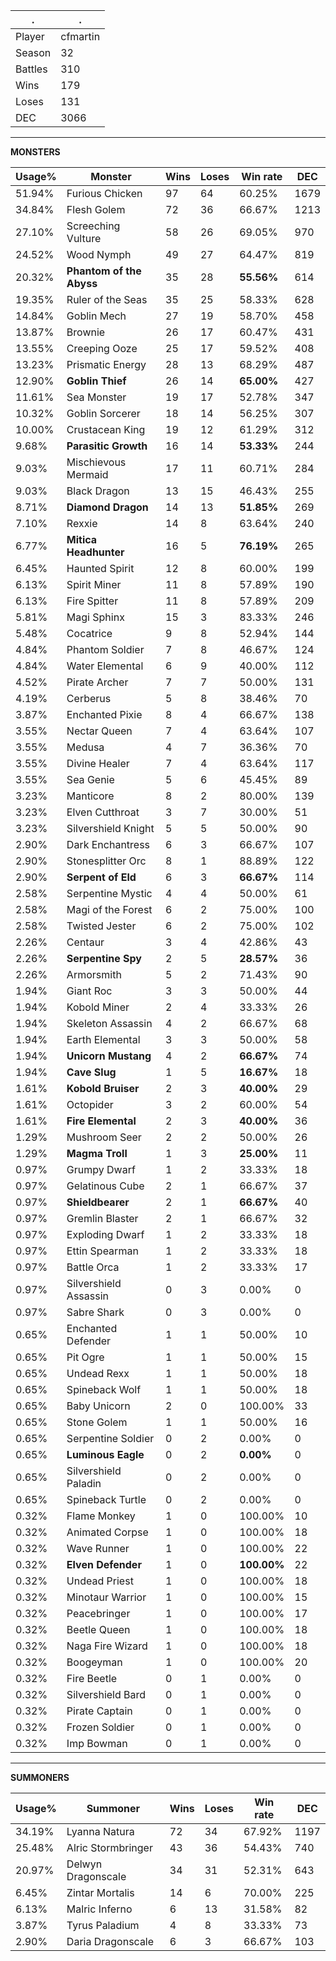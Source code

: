 .|.
|-|-
Player|cfmartin
Season|32
Battles|310
Wins|179
Loses|131
DEC|3066

---
**MONSTERS**

Usage%|Monster|Wins|Loses|Win rate|DEC|
-|-|-|-|-|-|
51.94%|Furious Chicken|97|64|60.25%|1679|
34.84%|Flesh Golem|72|36|66.67%|1213|
27.10%|Screeching Vulture|58|26|69.05%|970|
24.52%|Wood Nymph|49|27|64.47%|819|
20.32%|**Phantom of the Abyss**|35|28|**55.56%**|614|
19.35%|Ruler of the Seas|35|25|58.33%|628|
14.84%|Goblin Mech|27|19|58.70%|458|
13.87%|Brownie|26|17|60.47%|431|
13.55%|Creeping Ooze|25|17|59.52%|408|
13.23%|Prismatic Energy|28|13|68.29%|487|
12.90%|**Goblin Thief**|26|14|**65.00%**|427|
11.61%|Sea Monster|19|17|52.78%|347|
10.32%|Goblin Sorcerer|18|14|56.25%|307|
10.00%|Crustacean King|19|12|61.29%|312|
9.68%|**Parasitic Growth**|16|14|**53.33%**|244|
9.03%|Mischievous Mermaid|17|11|60.71%|284|
9.03%|Black Dragon|13|15|46.43%|255|
8.71%|**Diamond Dragon**|14|13|**51.85%**|269|
7.10%|Rexxie|14|8|63.64%|240|
6.77%|**Mitica Headhunter**|16|5|**76.19%**|265|
6.45%|Haunted Spirit|12|8|60.00%|199|
6.13%|Spirit Miner|11|8|57.89%|190|
6.13%|Fire Spitter|11|8|57.89%|209|
5.81%|Magi Sphinx|15|3|83.33%|246|
5.48%|Cocatrice|9|8|52.94%|144|
4.84%|Phantom Soldier|7|8|46.67%|124|
4.84%|Water Elemental|6|9|40.00%|112|
4.52%|Pirate Archer|7|7|50.00%|131|
4.19%|Cerberus|5|8|38.46%|70|
3.87%|Enchanted Pixie|8|4|66.67%|138|
3.55%|Nectar Queen|7|4|63.64%|107|
3.55%|Medusa|4|7|36.36%|70|
3.55%|Divine Healer|7|4|63.64%|117|
3.55%|Sea Genie|5|6|45.45%|89|
3.23%|Manticore|8|2|80.00%|139|
3.23%|Elven Cutthroat|3|7|30.00%|51|
3.23%|Silvershield Knight|5|5|50.00%|90|
2.90%|Dark Enchantress|6|3|66.67%|107|
2.90%|Stonesplitter Orc|8|1|88.89%|122|
2.90%|**Serpent of Eld**|6|3|**66.67%**|114|
2.58%|Serpentine Mystic|4|4|50.00%|61|
2.58%|Magi of the Forest|6|2|75.00%|100|
2.58%|Twisted Jester|6|2|75.00%|102|
2.26%|Centaur|3|4|42.86%|43|
2.26%|**Serpentine Spy**|2|5|**28.57%**|36|
2.26%|Armorsmith|5|2|71.43%|90|
1.94%|Giant Roc|3|3|50.00%|44|
1.94%|Kobold Miner|2|4|33.33%|26|
1.94%|Skeleton Assassin|4|2|66.67%|68|
1.94%|Earth Elemental|3|3|50.00%|58|
1.94%|**Unicorn Mustang**|4|2|**66.67%**|74|
1.94%|**Cave Slug**|1|5|**16.67%**|18|
1.61%|**Kobold Bruiser**|2|3|**40.00%**|29|
1.61%|Octopider|3|2|60.00%|54|
1.61%|**Fire Elemental**|2|3|**40.00%**|36|
1.29%|Mushroom Seer|2|2|50.00%|26|
1.29%|**Magma Troll**|1|3|**25.00%**|11|
0.97%|Grumpy Dwarf|1|2|33.33%|18|
0.97%|Gelatinous Cube|2|1|66.67%|37|
0.97%|**Shieldbearer**|2|1|**66.67%**|40|
0.97%|Gremlin Blaster|2|1|66.67%|32|
0.97%|Exploding Dwarf|1|2|33.33%|18|
0.97%|Ettin Spearman|1|2|33.33%|18|
0.97%|Battle Orca|1|2|33.33%|17|
0.97%|Silvershield Assassin|0|3|0.00%|0|
0.97%|Sabre Shark|0|3|0.00%|0|
0.65%|Enchanted Defender|1|1|50.00%|10|
0.65%|Pit Ogre|1|1|50.00%|15|
0.65%|Undead Rexx|1|1|50.00%|18|
0.65%|Spineback Wolf|1|1|50.00%|18|
0.65%|Baby Unicorn|2|0|100.00%|33|
0.65%|Stone Golem|1|1|50.00%|16|
0.65%|Serpentine Soldier|0|2|0.00%|0|
0.65%|**Luminous Eagle**|0|2|**0.00%**|0|
0.65%|Silvershield Paladin|0|2|0.00%|0|
0.65%|Spineback Turtle|0|2|0.00%|0|
0.32%|Flame Monkey|1|0|100.00%|10|
0.32%|Animated Corpse|1|0|100.00%|18|
0.32%|Wave Runner|1|0|100.00%|22|
0.32%|**Elven Defender**|1|0|**100.00%**|22|
0.32%|Undead Priest|1|0|100.00%|18|
0.32%|Minotaur Warrior|1|0|100.00%|15|
0.32%|Peacebringer|1|0|100.00%|17|
0.32%|Beetle Queen|1|0|100.00%|18|
0.32%|Naga Fire Wizard|1|0|100.00%|18|
0.32%|Boogeyman|1|0|100.00%|20|
0.32%|Fire Beetle|0|1|0.00%|0|
0.32%|Silvershield Bard|0|1|0.00%|0|
0.32%|Pirate Captain|0|1|0.00%|0|
0.32%|Frozen Soldier|0|1|0.00%|0|
0.32%|Imp Bowman|0|1|0.00%|0|

---
**SUMMONERS**

Usage%|Summoner|Wins|Loses|Win rate|DEC|
-|-|-|-|-|-|
34.19%|Lyanna Natura|72|34|67.92%|1197|
25.48%|Alric Stormbringer|43|36|54.43%|740|
20.97%|Delwyn Dragonscale|34|31|52.31%|643|
6.45%|Zintar Mortalis|14|6|70.00%|225|
6.13%|Malric Inferno|6|13|31.58%|82|
3.87%|Tyrus Paladium|4|8|33.33%|73|
2.90%|Daria Dragonscale|6|3|66.67%|103|
